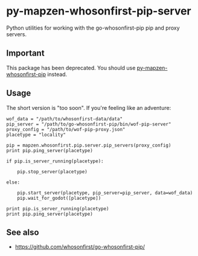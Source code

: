 # py-mapzen-whosonfirst-pip-server

Python utilities for working with the go-whosonfirst-pip pip and proxy servers.

## Important

This package has been deprecated. You should use [py-mapzen-whosonfirst-pip](https://github.com/whosonfirst/py-mapzen-whosonfirst-pip) instead.

## Usage

The short version is "too soon". If you're feeling like an adventure:

```
wof_data = "/path/to/whosonfirst-data/data"
pip_server = "/path/to/go-whosonfirst-pip/bin/wof-pip-server"
proxy_config = "/path/to/wof-pip-proxy.json"
placetype = "locality"

pip = mapzen.whosonfirst.pip.server.pip_servers(proxy_config)
print pip.ping_server(placetype)

if pip.is_server_running(placetype):

	pip.stop_server(placetype)

else:

	pip.start_server(placetype, pip_server=pip_server, data=wof_data)
	pip.wait_for_godot([placetype])

print pip.is_server_running(placetype)
print pip.ping_server(placetype)
```

## See also

* https://github.com/whosonfirst/go-whosonfirst-pip/